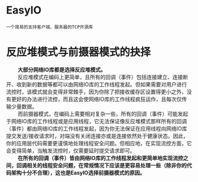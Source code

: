 # EasyIO
    一个简易的支持客户端、服务器的TCP开源库

# 反应堆模式与前摄器模式的抉择
&nbsp;&nbsp;&nbsp;&nbsp;&nbsp;&nbsp;&nbsp;&nbsp;**大部分网络IO库都是选择反应堆模式。**  
&nbsp;&nbsp;&nbsp;&nbsp;&nbsp;&nbsp;&nbsp;&nbsp;反应堆模式在编码上更简单，且所有的回调（事件）包括连接建立、连接断开、收到新的数据等都可以由网络IO库的工作线程发起。但如果需要对用户进行流控时，该模式就会变得非常棘手，因为你除了把接收缓存区设置得更小之外，没有更好的办法进行流控，而且这会使网络IO库的工作线程疯狂运作，且每次仅传输少量数据。  
&nbsp;&nbsp;&nbsp;&nbsp;&nbsp;&nbsp;&nbsp;&nbsp;而前摄器模式，在编码上需要相对复杂一些，所有的回调（事件）可能发起于网络IO库的工作线程或是应用线程，它无法保证像反应堆模式那样所有的回调（事件）都由网络IO库的工作线程发起，因为你无法保证在应用线程向网络IO库提交发送/接收请求时，对端没有关闭连接亦或是连接依然处于健康状态。因此，你的应用层代码需要更谨慎地处理线程安全问题。但相应地，在实现流控方面，它会变得简单，当触发流控时，仅需要延时提交请求即可。  
&nbsp;&nbsp;&nbsp;&nbsp;&nbsp;&nbsp;&nbsp;&nbsp;**在所有的回调（事件）皆由网络IO库的工作线程发起和更简单地实现流控之间，回调相关的线程安全问题，在常规情况下应该是更容易处理一些（除非你的代码架构十分不合理），这也是EasyIO选择前摄器模式的原因。**

